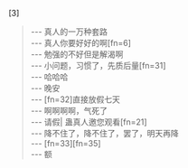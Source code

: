 
[3] 
>--- 真人的一万种套路<br>
>--- 真人你要好好的啊[fn=6]<br>
>--- 勉强的不好但是解渴啊<br>
>--- 小问题，习惯了，先质后量[fn=31]<br>
>--- 哈哈哈<br>
>--- 晚安<br>
>--- [fn=32]直接放假七天<br>
>--- 啊啊啊啊，气死了<br>
>--- 请假|  蛊真人邀您观看[fn=21]<br>
>--- 降不住了，降不住了，罢了，明天再降<br>
>--- [fn=33][fn=35]<br>
>--- 额<br>
